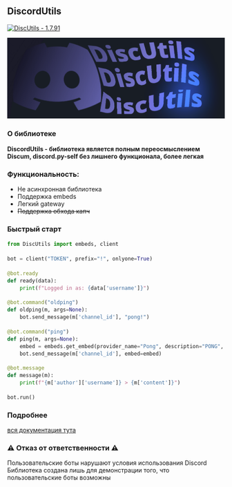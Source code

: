 ## DiscordUtils
[![DiscUtils  - 1.7.91](https://img.shields.io/badge/DiscUtils_-1.7.91-2ea44f)](https://)


![](/data/DiscUtils.png "")

### О библиотеке

 **DiscordUtils - библиотека является полным переосмыслением Discum, discord.py-self без лишнего функционала, более легкая**

### Функциональность:

* Не асинхронная библиотека
* Поддержка embeds
* Легкий gateway
* ~~Поддержка обхода капч~~


### Быстрый старт

```python
from DiscUtils import embeds, client

bot = client("TOKEN", prefix="!", onlyone=True)

@bot.ready
def ready(data):
	print(f"Logged in as: {data['username']}")

@bot.command("oldping")
def oldping(m, args=None):
	bot.send_message(m['channel_id'], "pong!")

@bot.command("ping")
def ping(m, args=None):
	embed = embeds.get_embed(provider_name="Pong", description="PONG", color="2A8B55")
	bot.send_message(m['channel_id'], embed=embed)

@bot.message
def message(m):
	print(f"{m['author']['username']} > {m['content']}")
	
bot.run()
```

### Подробнее
[вся документация тута](docs/readme.md)

### ⚠️ Отказ от ответственности ⚠️
  Пользовательские боты нарушают условия использования Discord
  Библиотека создана лишь для демонстрации того, что пользовательские боты возможны